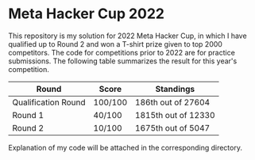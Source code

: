 # Meta Hacker Cup 2022

This repository is my solution for 2022 Meta Hacker Cup, in which I have qualified up to Round 2 and won a T-shirt prize given to top 2000 competitors. The code for competitions prior to 2022 are for practice submissions. The following table summarizes the result for this year's competition.

| Round  | Score | Standings |
| ------------- | ------------- | ------------- |
| Qualification Round | 100/100 | 186th out of 27604 |
| Round 1 | 40/100 | 1815th out of 12330 |
| Round 2 | 10/100 | 1675th out of 5047 |

Explanation of my code will be attached in the corresponding directory.
